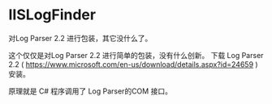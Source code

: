 # IISLogFinder
对Log Parser 2.2 进行包装，其它没什么了。


这个仅仅是对Log Parser 2.2 进行简单的包装，没有什么创新。
下载 Log Parser 2.2  (  https://www.microsoft.com/en-us/download/details.aspx?id=24659  )安装。

原理就是 C# 程序调用了 Log Parser的COM 接口。
